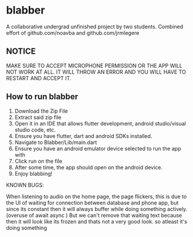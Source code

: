 # blabber
A collaborative undergrad unfinished project by two students. 
Combined effort of github.com/noavba and github.com/jrmlegere

## NOTICE 
MAKE SURE TO ACCEPT MICROPHONE PERMISSION OR THE APP WILL NOT WORK AT ALL. IT WILL THROW AN ERROR AND 
YOU WILL HAVE TO RESTART AND ACCEPT IT. 

## How to run blabber

1. Download the Zip File
2. Extract said zip file
3. Open it in an IDE that allows flutter development, android studio/visual studio code, etc.
4. Ensure you have flutter, dart and android SDKs installed.
5. Navigate to Blabber/Lib/main.dart
6. Ensure you have an android emulator device selected to run the app with
7. Click run on the file
8. After some time, the app should open on the android device.
9. Enjoy blabbing!

KNOWN BUGS: 

When listening to audio on the home page, the page flickers, this is due to the UI of waiting for connection between database and phone app, but since
its constant then it will always buffer while doing something actively. (overuse of await async )
But we can't remove that waiting text because then it will look like its frozen and thats not a very good look. so atleast it's doing something

